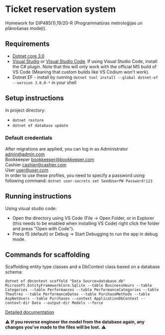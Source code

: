Ticket reservation system
===

Homework for DIP485(1),19/20-R (Programmatūras metroloģijas un plānošanas modeļi).

## Requirements

* [Dotnet core 3.0](https://dotnet.microsoft.com/download/dotnet-core/3.0)
* [Visual Studio](https://visualstudio.microsoft.com/) or [Visual Studio Code](https://code.visualstudio.com/). If using Visual Studio Code, install the C# plugin. Note that this will only work with the official MS build of VS Code (Meaning that custom builds like VS Codium won't work).
* Dotnet EF - install by running `dotnet tool install --global dotnet-ef --version 3.0.0-*` in your shell

## Setup instructions

In project directory:

* `dotnet restore`
* `dotnet ef database update`

### Default credentials

After migrations are applied, you can log in as Administrator admin@admin.com  
												Bookkeeper bookkeeper@bookkeeper.com  
												Cashier cashier@cashier.com  
												User user@user.com  
In order to use these profiles, you need to specify a password using following command: `dotnet user-secrets set SeedUserPW Password!123`

## Running instructions

Using visual studio code:

* Open the directory using VS Code (File -> Open Folder, or in Explorer (this needs to be enabled when installing VS Code) right click the folder and press "Open with Code").
* Press f5 (default) or Debug -> Start Debugging to run the app in debug mode.

## Commands for scaffolding

Scaffolding entity type classes and a DbContext class based on a database schema:

`dotnet ef dbcontext scaffold "Data Source=database.db" Microsoft.EntityFrameworkCore.Sqlite --table BusinessHours --table Categories --table Performances --table PerformanceCategories --table Theatres --table PerformanceDates --table PurchaseMethods --table AspNetUsers --table Purchases --context ApplicationDbContext --context-dir Data --output-dir Models --force`

[Detailed documentation](https://docs.microsoft.com/en-us/ef/core/managing-schemas/scaffolding)

:warning: **If you reverse engineer the model from the database again, any changes you've made to the files will be lost.** :warning:
